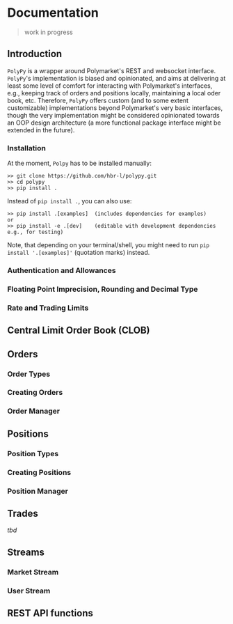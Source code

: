 # Documentation
>work in progress

## Introduction
`PolyPy` is a wrapper around Polymarket's REST and websocket interface.
`PolyPy`'s implementation is biased and opinionated, and aims at delivering at least some level of comfort for interacting 
with Polymarket's interfaces, e.g., keeping track of orders and positions locally, maintaining a local oder book, etc.
Therefore, `PolyPy` offers custom (and to some extent customizable) implementations beyond Polymarket's very basic 
interfaces, though the very implementation might be considered opinionated towards an OOP design architecture (a more
functional package interface might be extended in the future).

### Installation
At the moment, `Polpy` has to be installed manually:
````
>> git clone https://github.com/hbr-l/polypy.git
>> cd polypy
>> pip install .
````
Instead of `pip install .`, you can also use:
````
>> pip install .[examples]  (includes dependencies for examples)
or
>> pip install -e .[dev]    (editable with development dependencies e.g., for testing)
````
Note, that depending on your terminal/shell, you might need to run `pip install '.[examples]'` (quotation marks) instead.

### Authentication and Allowances
### Floating Point Imprecision, Rounding and Decimal Type
### Rate and Trading Limits

## Central Limit Order Book (CLOB)

## Orders
### Order Types
### Creating Orders
### Order Manager

## Positions
### Position Types
### Creating Positions
### Position Manager

## Trades
_tbd_

## Streams
### Market Stream
### User Stream

## REST API functions